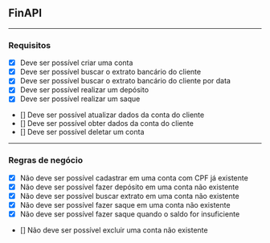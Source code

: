 ## FinAPI

---

### Requisitos

- [x] Deve ser possível criar uma conta 
- [x] Deve ser possível buscar o extrato bancário do cliente
- [x] Deve ser possível buscar o extrato bancário do cliente por data
- [x] Deve ser possível realizar um depósito 
- [x] Deve ser possível realizar um saque
- [] Deve ser possível atualizar dados da conta do cliente
- [] Deve ser possível obter dados da conta do cliente 
- [] Deve ser possível deletar um conta 

---

### Regras de negócio

- [x] Não deve ser possível cadastrar em uma conta com CPF já existente
- [x] Não deve ser possível fazer depósito em uma conta não existente
- [x] Não deve ser possível buscar extrato em uma conta não existente
- [x] Não deve ser possível fazer saque em uma conta não existente
- [x] Não deve ser possível fazer saque quando o saldo for insuficiente
- [] Não deve ser possível excluir uma conta não existente